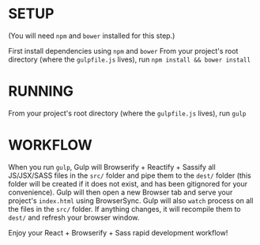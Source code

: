 SETUP
======
(You will need `npm` and `bower` installed for this step.)

First install dependencies using `npm` and `bower`
From your project's root directory (where the `gulpfile.js` lives), run `npm install && bower install`

RUNNING
======

From your project's root directory (where the `gulpfile.js` lives), run `gulp`

WORKFLOW
======

When you run `gulp`, Gulp will Browserify + Reactify + Sassify all JS/JSX/SASS files in the `src/` folder and pipe them to the `dest/` folder (this folder will be created if it does not exist, and has been gitignored for your convenience). 
Gulp will then open a new Browser tab and serve your project's `index.html` using BrowserSync. Gulp will also `watch` process on all the files in the `src/` folder. If anything changes, it will recompile them to `dest/` and refresh your browser window.

Enjoy your React + Browserify + Sass rapid development workflow!